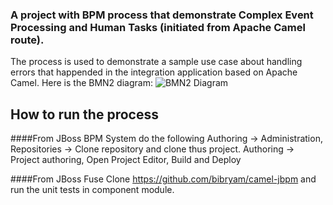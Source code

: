 ### A project with BPM process that demonstrate Complex Event Processing and Human Tasks (initiated from Apache Camel route).

The process is used to demonstrate a sample use case about handling errors that happended in the integration application based on Apache Camel. Here is the BMN2 diagram:
![BMN2 Diagram](http://2.bp.blogspot.com/-e6gZAjJmUmE/Vc-SFPMRneI/AAAAAAAACko/WTKqyQZvG9E/s1600/project1.camel.demo%25281%2529.png)


## How to run the process
####From JBoss BPM System do the following
Authoring -> Administration, Repositories -> Clone repository and clone thus project.
Authoring -> Project authoring, Open Project Editor, Build and Deploy

####From JBoss Fuse
Clone https://github.com/bibryam/camel-jbpm and run the unit tests in component module.
